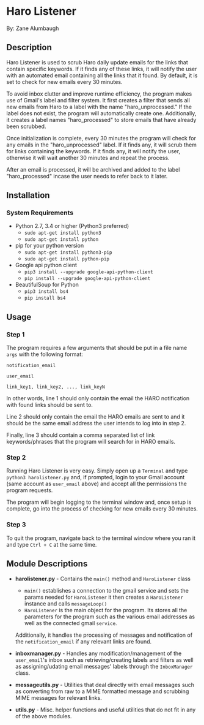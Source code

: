 # Haro Listener

By: Zane Alumbaugh

## Description

Haro Listener is used to scrub Haro daily update emails for the links that contain specific keywords. If it finds any of these links, it will notify the user with an automated email containing all the links that it found. By default, it is set to check for new emails every 30 minutes.

To avoid inbox clutter and improve runtime efficiency, the program makes use of Gmail's label and filter system. It first creates a filter that sends all new emails from Haro to a label with the name "haro_unprocessed." If the label does not exist, the program will automatically create one. Additionally, it creates a label names "haro_processed" to store emails that have already been scrubbed.

Once initialization is complete, every 30 minutes the program will check for any emails in the "haro_unprocessed" label. If it finds any, it will scrub them for links containing the keywords. If it finds any, it will notify the user, otherwise it will wait another 30 minutes and repeat the process.

After an email is processed, it will be archived and added to the label "haro_processed" incase the user needs to refer back to it later.

## Installation

### System Requirements

* Python 2.7, 3.4 or higher (Python3 preferred)
  * `sudo apt-get install python3`
  * `sudo apt-get install python`
* pip for your python version
  * `sudo apt-get install python3-pip`
  * `sudo apt-get install python-pip`
* Google api python client
  * `pip3 install --upgrade google-api-python-client`
  * `pip install --upgrade google-api-python-client`
* BeautifulSoup for Python
  * `pip3 install bs4`
  * `pip install bs4`

## Usage

### Step 1

The program requires a few arguments that should be put in a file name `args` with the following format:

`notification_email`

`user_email`

`link_key1, link_key2, ..., link_keyN`

In other words, line 1 should only contain the email the HARO notification with found links should be sent to. 

Line 2 should only contain the email the HARO emails are sent to and it should be the same email address the user intends to log into in step 2.

Finally, line 3 should contain a comma separated list of link keywords/phrases that the program will search for in HARO emails.

### Step 2

Running Haro Listener is very easy. Simply open up a `Terminal` and type `python3 harolistener.py` and, if prompted, login to your Gmail account (same account as `user_email` above) and accept all the permissions the program requests. 

The program will begin logging to the terminal window and, once setup is complete, go into the process of checking for new emails every 30 minutes.

### Step 3

To quit the program, navigate back to the terminal window where you ran it and type `Ctrl + C` at the same time.

## Module Descriptions

* __harolistener.py__ - Contains the `main()` method and `HaroListener` class
  * `main()` establishes a connection to the gmail service and sets the params needed for `HaroListener` it then creates a `HaroListener` instance and calls `messageLoop()`
  * `HaroListener` is the main object for the program. Its stores all the parameters for the program such as the various email addresses as well as the connected gmail `service`.

  Additionally, it handles the processing of messages and notification of the `notification_email` if any relevant links are found.

* __inboxmanager.py__ - Handles any modification/management of the `user_email`'s inbox such as retrieving/creating labels and filters as well as assigning/udating email messages' labels through the `InboxManager` class.

* __messageutils.py__ - Utilities that deal directly with email messages such as converting from raw to a MIME formatted message and scrubbing MIME messages for relevant links.

* __utils.py__ - Misc. helper functions and useful utilities that do not fit in any of the above modules.
